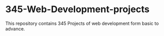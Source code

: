# 345-Web-Development-projects
This repository contains 345 Projects of web development form basic to advance. 
